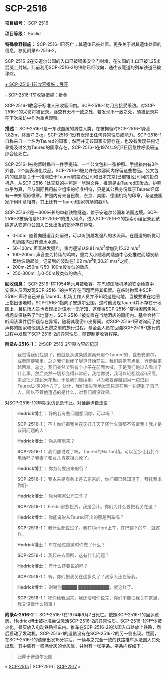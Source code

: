 # SCP-2516
                        


**项目编号：** SCP-2516

**项目等级：** Euclid

**特殊收容措施：** SCP-2516-1已死亡；其遗体已被处置。更多关于对其遗体处置的信息，参见附录A-2516-2。

SCP-2516-2在安道尔公国的入口已被钢条安全门封堵，在法国的出口已被1.25米混凝土封堵。此前利用SCP-2516-2的铁路已经改向，通往该隧道的列车铁道已被移除。


<a shape='rect' class='collapsible-block-link' href='javascript:;'>+&#160;SCP-2516-1&#21069;&#25910;&#23481;&#25514;&#26045;&#65306;&#23637;&#24320;</a>

<a shape='rect' class='collapsible-block-link' href='javascript:;'>-&#160;SCP-2516-1&#21069;&#25910;&#23481;&#25514;&#26045;&#65306;&#25240;&#21472;</a>

SCP-2516-1收容于标准人形收容间内。SCP-2516-1每月应接受采访。对SCP-2516-1的采访将被记录，筛查有无不一致之处，若发现不一致之处，须被记录并在下次采访中作为重点观察。




**描述：** SCP-2516-1是一东欧血统的男性人类。在被拘留时SCP-2516-1身高1.82m，体重71.2kg。SCP-2516-1没有表现出任何异常性质或能力。SCP-2516-1自称来自一个名为Taured的国家；然而并无该国家实际存在，也没有发现任何记录提及过名为Taured的国家存在。SCP-2516-1在1974年9月7日因急性呼吸窘迫综合征死亡。

SCP-2516-1被拘留时携带一件手提箱、一个公文包和一张护照。手提箱内有3件外套，2个腕表和化妆品。SCP-2516-1被允许在收容间内保留这些物品。公文包内的信息是关于一推测位于Taured的投资公司和日本东京[已编辑]公司间的投资机遇。从SCP-2516-1处查获的护照是一旅游文件，推测是由Taured国发放。护照似乎为真，且与国际民用航空组织的标准相符，只是其公民身份属于Taured且印有一未知盾形徽章。护照内有来自巴黎、东京、美国、德国机场的印章，与这些国家所用印章相符。其上还有一Taured国家机场的戳印。

SCP-2516-2是一300米长的单轨铁路隧道，位于安道尔公国和法国边境。SCP-2516-2被确信是SCP-2516-1的进入地点。进入SCP-2516-2的探索小组记录到该隧道从安道尔公国入口处出发的部分存在异常。

- 0-50m: 随着向隧道深处前进，可以听到越发强烈的水流声。在隧道的听觉可知范围内没有流水水源。
- 50-100m: 声音越发强烈，重力逐渐从9.81 m/s<sup>2</sup>增加到15.32 m/s<sup>2</sup>
- 100-200m: 声音变为持续的鸣响，重力大小随着向隧道中心处推进而越发频繁地波动起伏。记录到的波动在1.02 m/s<sup>2</sup>到38.21 m/s<sup>2</sup>之间。
- 200m-250m:与50-100m段类似的效应。
- 250-300m: 与0-50m段类似的效应。

**回收信息：** SCP-2516-1在1954年六月被收容。在巴黎国际机场的安全检查中，安保人员因发现SCP-2516-1的护照存在问题而将其扣留。在临时拘留中SCP-2516-1声称自己来自Taured，机场工作人员并不知晓这是何地。当被要求在地图上指出该地时，SCP-2516-1指向了安道尔公国，这时他发现Taured并不存在于地图上，且机场人员也表现出对该地一无所知，这使得SCP-2516-1变得困惑焦急。机场安保联系了当地警方，SCP-2516-1被安置在当地酒店的房间内。基金会特工听闻该事件后怀疑存在异常，随将其秘密带出房间。对SCP-2516-1采访询问了他声称的国家和他到达巴黎之前的旅行过程。基金会人员在回溯SCP-2516-1旅行的过程中发现了SCP-2516-2的异常性质，随即制定收容程序。

**附录A-2516-1：** 对SCP-2516-2早期收容的记录


> 我觉得我们找到了，他就是从这条隧道离开那个Taured的，或者安道尔，或者随便哪里。总之我们封闭了隧道开始前进。我们感觉有点重，行走越来越困难。总之，我们突然听到有个小子在前面大喊，于是我们跑过去看出了什么事。然后突然一切都变得非常轻，我给你说，我可以轻松跳起6尺高，差点把头撞到天花板。于是我们继续走，以为我要穿越到另一边进到Taured之类的地方了。伙计，我们很失望地发现只是在另一边遇到了自己人。所以不管他遭遇的是什么，对我们都没效果。
> 

对SCP-2516-1的早期采访记录于此。对话翻译自法语：


> **Hedrick博士：** 好的我有些问题想问你，可以吗？
> 
> **SCP-2516-1：** 不！你们把我关在这好几天了还什么事都不告诉我！我才是该问问题的人！
> 
> **Hedrick博士：** 你从哪里来？
> 
> **SCP-2516-1：** 我们都说过了吗，Taured的Harton镇。可以至少让我打个电话吗？我妻子和女儿肯定担心死了。
> 
> **Hedrick博士：** 你为何要出来旅行？
> 
> **SCP-2516-1：** 我本来是商务出差去东京的，你们都已经知道了，拜托我求你们-
> 
> **Hedrick博士：** 你为哪家公司工作？
> 
> **SCP-2516-1：** Fredic家族投资，我是会计。你们为什么要把我关在这？
> 
> **Hedrick博士：** 你能说说从Taured开出的那趟列车吗？
> 
> **SCP-2516-1：** 我什么都说过了。我在Carford上车，在巴黎下的车，就这样。
> 
> **Hedrick博士：** 车在经过隧道时你做了什么？
> 
> **SCP-2516-1：** 我起来去厕所，这有什么问题？
> 
> **Hedrick博士：** 有什么还要说的吗？
> 
> **SCP-2516-1：** 有，你们把我关在这多久了？我家人还在等我。
> 
> **Hedrick博士：** 谢谢你█████ ██████████，就这样了。
> 
> **SCP-2516-1：** 嘿你给我回来，我还没和你说完，你们不能把我关在这里，我又没做什么错事！
> 

**附录A-2516-2：** SCP-2516-1在1974年9月7日死亡。依照SCP-2516-1的回乡遗愿，Hedrick博士被批准尝试激活SCP-2516-2的异常性质。SCP-2516-1的尸体被火化，骨灰放入电动铁路推车内。推车在SCP-2516-2的法国入口处放上铁路，然后启动了发动机。SCP-2516-1的遗骸没有在SCP-2516-2的另一侧出现。然而，在SCP-2516-1的遗骸出发15分钟后，一辆与之完全一致的铁路推车从法国入口处出现，其中装有一盛满骨灰的骨灰瓮，并附有一张字条。字条内容如下：


> 归葬于安道尔公国
> 



« [SCP-2515](/scp-2515) | SCP-2516 | [SCP-2517](/scp-2517) »





                    